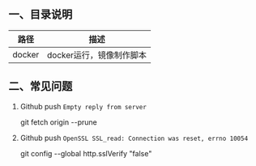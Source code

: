 ## 一、目录说明

路径                         |描述
--------------------------- |------------------------------              
docker                      |docker运行，镜像制作脚本

## 二、常见问题

1. Github push `Empty reply from server`


      git fetch origin --prune

2. Github push `OpenSSL SSL_read: Connection was reset, errno 10054`  
 

     git config --global http.sslVerify "false"